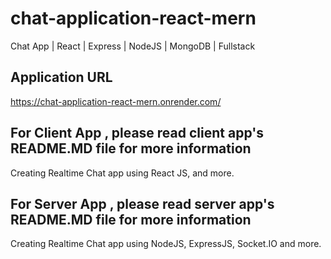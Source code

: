 # chat-application-react-mern
Chat App | React | Express | NodeJS | MongoDB | Fullstack

## Application URL
https://chat-application-react-mern.onrender.com/

## For Client App , please read client app's README.MD file for more information
Creating Realtime Chat app using React JS, and more.

## For Server App , please read server app's README.MD file for more information
Creating Realtime Chat app using NodeJS, ExpressJS, Socket.IO and more.
